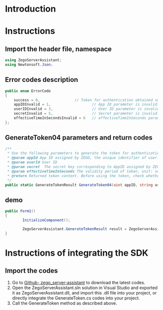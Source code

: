 # Introduction

# Instructions

## Import the header file, namespace

```c#
using ZegoServerAssistant;
using Newtonsoft.Json;
```


## Error codes description

```c#
public enum ErrorCode
{
	success = 0,  				// Token for authentication obtained successfully.
	appIDInvalid = 1,   				// App ID parameter is invalid.
	userIDInvalid = 3,  				// User ID parameter is invalid.
	secretInvalid = 5,  				// Secret parameter is invalid.
	effectiveTimeInSecondsInvalid = 6  	// effectiveTimeInSeconds parameter is invalid.
};
```

## GenerateToken04 parameters and return codes

```c#
/**
 * Use the following parameters to generate the token for authentication when accessing to ZEGO service
 * @param appId App ID assigned by ZEGO, the unique identifier of user.
 * @param userId User ID
 * @param secret  The secret key corresponding to AppID assigned by ZEGO. Please keep it carefully.
 * @param effectiveTimeInSeconds The validity period of token, unit: second
 * @return Returned token content. Before using the token, check whether the errorInfo field is SUCCESS. The actual token content is stored in the token field.
 */
public static GenerateTokenResult GenerateToken04(uint appID, string userID, string secret, long effectiveTimeInSeconds)
```

## demo

```c#
public Form1()
{
		InitializeComponent();

		ZegoServerAssistant.GenerateTokenResult result = ZegoServerAssistant.ServerAssistant.GenerateToken04(1, "111", "12345678900987654321123456789012", 3600);
}
```

# Instructions of integrating the SDK

## Import the codes 

1. Go to [Github- zego_server-assistant](https://github.com/zegoim/zego_server_assistant) to download the latest codes.
2. Open the ZegoServerAssistant.sln solution in Visual Studio and exported it as  ZegoServerAssistant.dll, and import this .dll file into your project, or directly integrate the  GenerateToken.cs codes into your project.
3. Call the GenerateToken method as described above.
